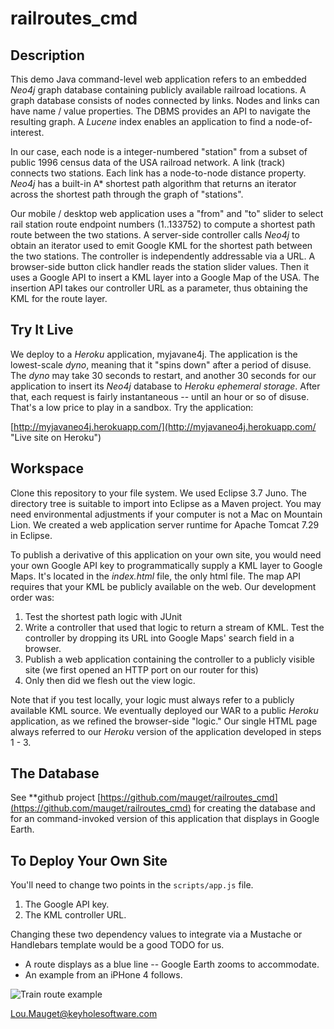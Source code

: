 # railroutes_cmd

## Description

This demo Java command-level web application refers to an embedded *Neo4j* graph database containing publicly available railroad
locations. A graph database consists of nodes connected by links. Nodes and links can have name / value properties. The DBMS provides an
API to navigate the resulting graph. A *Lucene* index enables an application to find a node-of-interest.

In our case, each node is a integer-numbered "station" from a subset of public 1996 census data of the USA railroad network. A link
(track) connects two stations. Each link has a node-to-node distance property. *Neo4j* has a built-in A* shortest path algorithm that
returns an iterator across the shortest path through the graph of "stations". 

Our mobile / desktop web application uses a "from" and "to" slider to select rail station route endpoint numbers (1..133752) to compute a
shortest path route between the two stations. A server-side controller calls *Neo4j* to obtain an iterator used to emit Google KML for
the shortest path between the two stations. The controller is independently addressable via a URL. A browser-side button click handler reads the
station slider values. Then it uses a Google API to insert a KML layer into a Google Map of the USA. The insertion API takes our
controller URL as a parameter, thus obtaining the KML for the route layer.

## Try It Live 

We deploy to a *Heroku* application, myjavane4j. The application is the lowest-scale *dyno*, meaning that it "spins down" after a period of
disuse. The *dyno* may take 30 seconds to restart, and another 30 seconds for our application to insert its *Neo4j* database to *Heroku
ephemeral storage*. After that, each request is fairly instantaneous -- until an hour or so of disuse. That's a low price to play in a
sandbox. Try the application:

[http://myjavaneo4j.herokuapp.com/](http://myjavaneo4j.herokuapp.com/ "Live site on Heroku")

## Workspace

Clone this repository to your file system. We used Eclipse 3.7 Juno. The directory tree is suitable to import into Eclipse as a Maven
project. You may need environmental adjustments if your computer is not a Mac on Mountain Lion. We created a web application server
runtime for Apache Tomcat 7.29 in Eclipse. 

To publish a derivative of this application on your own site, you would need your own Google API key to programmatically supply a KML layer to Google Maps. It's located in the *index.html* file, the
only html file. The map API requires that your KML be publicly available on the web. Our development order was:

1. Test the shortest path logic with JUnit
2. Write a controller that used that logic to return a stream of KML. Test the controller by dropping its URL into Google Maps' search field in a browser.
3. Publish a web application containing the controller to a publicly visible site (we first opened an HTTP port on our router for this)
4. Only then did we flesh out the view logic.

Note that if you test locally, your logic must always refer to a publicly available KML source. We eventually deployed our WAR to a
public *Heroku* application, as we refined the browser-side "logic." Our single HTML page always referred to our *Heroku* version of the
application developed in steps 1 - 3.

## The Database

See **github project [https://github.com/mauget/railroutes_cmd](https://github.com/mauget/railroutes_cmd) for creating the database and
for an command-invoked version of this application that displays in Google Earth.

## To Deploy Your Own Site
You'll need to change two points in the `scripts/app.js` file. 

1. The Google API key.
2. The KML controller URL.

Changing these two dependency values to integrate via a Mustache or Handlebars template would be a good TODO for us.

+ A route displays as a blue line -- Google Earth zooms to accommodate.
+ An example from an iPHone 4 follows.

![Train route example](https://github.com/mauget/railroutes_web2/raw/master/RailRouteWeb.png "Fiqure 1. Google Maps rail route")

[Lou.Mauget@keyholesoftware.com](mailto:Lou.Mauget@keyholesoftware.com)
